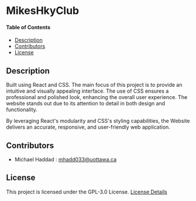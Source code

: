 # MikesHkyClub

#### Table of Contents 
- [Description](#desc)
- [Contributors](#cont)
- [License](#lics)

<a name="desc"></a>
## Description
Built using React and CSS. The main focus of this project is to provide an intuitive and visually appealing interface. The use of CSS ensures a professional and polished look, enhancing the overall user experience. The website stands out due to its attention to detail in both design and functionality.

By leveraging React's modularity and CSS's styling capabilities, the Website delivers an accurate, responsive, and user-friendly web application.

<a name="cont"></a>
## Contributors
- Michael Haddad : mhadd033@uottawa.ca

<a name="lics"></a>
## License
This project is licensed under the GPL-3.0 License. [License Details](../master/LICENSE.md)
